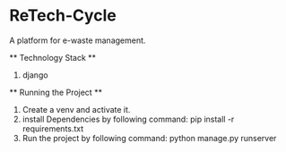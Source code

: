 # ReTech-Cycle
A platform for e-waste management.


** Technology Stack **
1. django


** Running the Project **
1. Create a venv and activate it.
2. install Dependencies by following command: pip install -r requirements.txt
3. Run the project by following command: python manage.py runserver